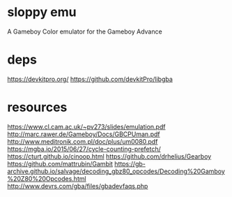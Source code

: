 sloppy emu
=======================

A Gameboy Color emulator for the Gameboy Advance

# deps
https://devkitpro.org/
https://github.com/devkitPro/libgba

# resources
https://www.cl.cam.ac.uk/~pv273/slides/emulation.pdf
http://marc.rawer.de/Gameboy/Docs/GBCPUman.pdf
http://www.meditronik.com.pl/doc/plus/um0080.pdf
https://mgba.io/2015/06/27/cycle-counting-prefetch/
https://cturt.github.io/cinoop.html
https://github.com/drhelius/Gearboy
https://github.com/mattrubin/Gambit
https://gb-archive.github.io/salvage/decoding_gbz80_opcodes/Decoding%20Gamboy%20Z80%20Opcodes.html
http://www.devrs.com/gba/files/gbadevfaqs.php
